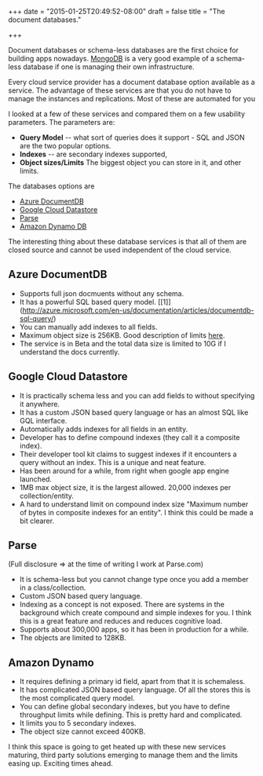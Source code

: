 +++
date = "2015-01-25T20:49:52-08:00"
draft = false
title = "The document databases."

+++

Document databases or schema-less databases are the first choice for building
apps nowadays. [MongoDB](https://mongodb.com) is a very good
example of a schema-less database if one is managing their own infrastructure.

Every cloud service provider has a document database option available as a service.
The advantage of these services are that you do not have to manage the instances
and replications. Most of these are automated for you

I looked at a few of these services and compared them on a few usability parameters.
The parameters are:

* **Query Model** -- what sort of queries does it support - SQL and JSON are the two popular options.
* **Indexes** -- are secondary indexes supported,
* **Object sizes/Limits** The biggest object you can store in it, and other limits.

The databases options are

* [Azure DocumentDB](https://azure.microsoft.com/en-us/services/documentdb/)
* [Google Cloud Datastore](https://cloud.google.com/datastore/)
* [Parse](https://parse.com)
* [Amazon Dynamo DB](https://aws.amazon.com/dynamodb/)

The interesting thing about these database services is that all of them are
closed source and cannot be used independent of the cloud service.

Azure DocumentDB
----------------
* Supports full json docmuents without any schema.
* It has a powerful SQL based query model. [[1]] (http://azure.microsoft.com/en-us/documentation/articles/documentdb-sql-query/)
* You can manually add indexes to all fields.
* Maximum object size is 256KB. Good description of limits [here](http://azure.microsoft.com/en-us/documentation/articles/azure-subscription-service-limits/#documentdblimits).
* The service is in Beta and the total data size is limited to 10G if I understand the docs currently.

Google Cloud Datastore
----------------------
* It is practically schema less and you can add fields to without specifying it anywhere.
* It has a custom JSON based query language or has an almost SQL like GQL interface.
* Automatically adds indexes for all fields in an entity.
* Developer has to define compound indexes (they call it a composite index).
* Their developer tool kit claims to suggest indexes if it encounters a query without an index. This is a unique and neat feature.
* Has been around for a while, from right when google app engine launched.
* 1MB max object size, it is the largest allowed. 20,000 indexes per collection/entity.
* A hard to understand limit on compound index size "Maximum number of bytes in composite indexes for an entity". I think this could be made a bit clearer.

Parse
-----
(Full disclosure => at the time of writing I work at Parse.com)

* It is schema-less but you cannot change type once you add a member in a class/collection.
* Custom JSON based query language.
* Indexing as a concept is not exposed. There are systems in the background which create compound and simple indexes for you. I think this is a great feature and reduces and reduces cognitive load.
* Supports about 300,000 apps, so it has been in production for a while.
* The objects are limited to 128KB.

Amazon Dynamo
-------------
* It requires defining a primary id field, apart from that it is schemaless.
* It has complicated JSON based query language. Of all the stores this is the most complicated query model.
* You can define global secondary indexes, but you have to define throughput limits while defining. This is pretty hard and complicated.
* It limits you to 5 secondary indexes.
* The object size cannot exceed 400KB.

I think this space is going to get heated up with these new services maturing, third party solutions emerging to manage them and the limits easing up. Exciting times ahead.
